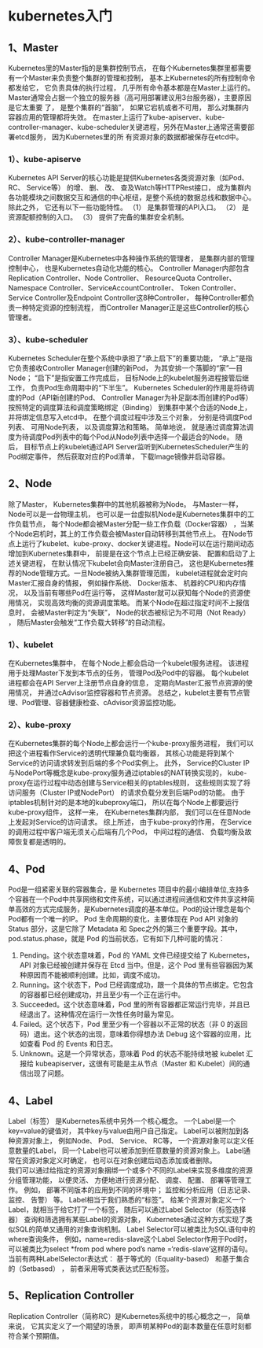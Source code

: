 # kubernetes入门
## 1、Master

  Kubernetes里的Master指的是集群控制节点， 在每个Kubernetes集群里都需要有一个Master来负责整个集群的管理和控制， 基本上Kubernetes的所有控制命令都发给它， 它负责具体的执行过程， 几乎所有命令基本都是在Master上运行的。 Master通常会占据一个独立的服务器（高可用部署建议用3台服务器），主要原因是它太重要
了， 是整个集群的“首脑”， 如果它宕机或者不可用， 那么对集群内容器应用的管理都将失效。
  在master上运行了kube-apiserver、kube-controller-manager、kube-scheduler关键进程，另外在Master上通常还需要部署etcd服务， 因为Kubernetes里的所
有资源对象的数据都被保存在etcd中。

### 1）、kube-apiserve
  Kubernetes API Server的核心功能是提供Kubernetes各类资源对象（如Pod、 RC、 Service等） 的增、 删、 改、 查及Watch等HTTPRest接口， 成为集群内各功能模块之间数据交互和通信的中心枢纽，是整个系统的数据总线和数据中心。 除此之外， 它还有以下一些功能特性。
（1） 是集群管理的API入口。
（2） 是资源配额控制的入口。
（3） 提供了完备的集群安全机制。
### 2）、kube-controller-manager
  Controller Manager是Kubernetes中各种操作系统的管理者， 是集群内部的管理控制中心， 也是Kubernetes自动化功能的核心。
  Controller Manager内部包含Replication Controller、Node Controller、 ResourceQuota Controller、 Namespace Controller、ServiceAccountController、 Token Controller、 Service Controller及Endpoint Controller这8种Controller， 每种Controller都负责一种特定资源的控制流程， 而Controller Manager正是这些Controller的核心管理者。
### 3）、kube-scheduler
  Kubernetes Scheduler在整个系统中承担了“承上启下”的重要功能， “承上”是指它负责接收Controller Manager创建的新Pod， 为其安排一个落脚的“家”—目Node； “启下”是指安置工作完成后， 目标Node上的kubelet服务进程接管后继工作， 负责Pod生命周期中的“下半生”。
  Kubernetes Scheduler的作用是将待调度的Pod（API新创建的Pod、 Controller Manager为补足副本而创建的Pod等） 按照特定的调度算法和调度策略绑定（Binding） 到集群中某个合适的Node上， 并将绑定信息写入etcd中。 在整个调度过程中涉及三个对象， 分别是待调度Pod列表、 可用Node列表， 以及调度算法和策略。 简单地说， 就是通过调度算法调度为待调度Pod列表中的每个Pod从Node列表中选择一个最适合的Node。
  随后， 目标节点上的kubelet通过API Server监听到KubernetesScheduler产生的Pod绑定事件， 然后获取对应的Pod清单， 下载Image镜像并启动容器。

## 2、Node
  除了Master， Kubernetes集群中的其他机器被称为Node。 与Master一样， Node可以是一台物理主机， 也可以是一台虚拟机Node是Kubernetes集群中的工作负载节点， 每个Node都会被Master分配一些工作负载（Docker容器） ，当某个Node宕机时，其上的工作负载会被Master自动转移到其他节点上。
  在Node节点上运行了kubelet、kube-proxy、docker关键进程。Node可以在运行期间动态增加到Kubernetes集群中， 前提是在这个节点上已经正确安装、 配置和启动了上述关键进程， 在默认情况下kubelet会向Master注册自己， 这也是Kubernetes推荐的Node管理方式。一旦Node被纳入集群管理范围， kubelet进程就会定时向Master汇报自身的情报， 例如操作系统、 Docker版本、 机器的CPU和内存情况， 以及当前有哪些Pod在运行等， 这样Master就可以获知每个Node的资源使用情况， 实现高效均衡的资源调度策略。 而某个Node在超过指定时间不上报信息时， 会被Master判定为“失联”， Node的状态被标记为不可用（Not Ready） ， 随后Master会触发“工作负载大转移”的自动流程。
 
 ### 1）、kubelet
  在Kubernetes集群中， 在每个Node上都会启动一个kubelet服务进程。 该进程用于处理Master下发到本节点的任务， 管理Pod及Pod中的容器。 每个kubelet进程都会在API Server上注册节点自身的信息， 定期向Master汇报节点资源的使用情况， 并通过cAdvisor监控容器和节点资源。
  总结之，kubelet主要有节点管理、Pod管理、容器健康检查、cAdvisor资源监控功能。

 ### 2）、kube-proxy
  在Kubernetes集群的每个Node上都会运行一个kube-proxy服务进程， 我们可以把这个进程看作Service的透明代理兼负载均衡器， 其核心功能是将到某个Service的访问请求转发到后端的多个Pod实例上。 此外， Service的Cluster IP与NodePort等概念是kube-proxy服务通过iptables的NAT转换实现的， kube-proxy在运行过程中动态创建与Service相关的iptables规则， 这些规则实现了将访问服务（Cluster IP或NodePort） 的请求负载分发到后端Pod的功能。 由于iptables机制针对的是本地的kubeproxy端口， 所以在每个Node上都要运行kube-proxy组件， 这样一来， 在Kubernetes集群内部， 我们可以在任意Node上发起对Service的访问请求。 综上所述， 由于kube-proxy的作用， 在Service的调用过程中客户端无须关心后端有几个Pod， 中间过程的通信、 负载均衡及故障恢复都是透明的。
  
## 4、Pod
 Pod是一组紧密关联的容器集合，是 Kubernetes 项目中的最小编排单位,支持多个容器在一个Pod中共享网络和文件系统，可以通过进程间通信和文件共享这种简单高效的方式完成服务，是Kubernetes调度的基本单位。Pod的设计理念是每个Pod都有一个唯一的IP。
 Pod 生命周期的变化，主要体现在 Pod API 对象的Status 部分，这是它除了 Metadata 和 Spec之外的第三个重要字段。其中，pod.status.phase，就是 Pod 的当前状态，它有如下几种可能的情况：
1. Pending。这个状态意味着，Pod 的 YAML 文件已经提交给了 Kubernetes，API 对象已经被创建并保存在 Etcd 当中。但是，这个 Pod 里有些容器因为某种原因而不能被顺利创建。比如，调度不成功。
2. Running。这个状态下，Pod 已经调度成功，跟一个具体的节点绑定。它包含的容器都已经创建成功，并且至少有一个正在运行中。
3. Succeeded。这个状态意味着，Pod 里的所有容器都正常运行完毕，并且已经退出了。这种情况在运行一次性任务时最为常见。
4. Failed。这个状态下，Pod 里至少有一个容器以不正常的状态（非 0 的返回码）退出。这个状态的出现，意味着你得想办法 Debug 这个容器的应用，比如查看 Pod 的 Events 和日志。
5. Unknown。这是一个异常状态，意味着 Pod 的状态不能持续地被 kubelet 汇报给 kubeapiserver，这很有可能是主从节点（Master 和 Kubelet）间的通信出现了问题。

## 4、Label
  Label（标签） 是Kubernetes系统中另外一个核心概念。 一个Label是一个key=value的键值对， 其中key与value由用户自己指定。 Label可以被附加到各种资源对象上， 例如Node、 Pod、 Service、 RC等， 一个资源对象可以定义任意数量的Label， 同一个Label也可以被添加到任意数量的资源对象上。 Label通常在资源对象定义时确定， 也可以在对象创建后动态添加或者删除。  
  我们可以通过给指定的资源对象捆绑一个或多个不同的Label来实现多维度的资源分组管理功能， 以便灵活、 方便地进行资源分配、 调度、 配置、 部署等管理工作。 例如， 部署不同版本的应用到不同的环境中； 监控和分析应用（日志记录、 监控、 告警） 等。
  Label相当于我们熟悉的“标签”。 给某个资源对象定义一个Label，就相当于给它打了一个标签， 随后可以通过Label Selector（标签选择器） 查询和筛选拥有某些Label的资源对象， Kubernetes通过这种方式实现了类似SQL的简单又通用的对象查询机制。
  Label Selector可以被类比为SQL语句中的where查询条件， 例如，name=redis-slave这个Label Selector作用于Pod时， 可以被类比为select *from pod where pod’s name =‘redis-slave’这样的语句。 当前有两种LabelSelector表达式： 基于等式的（Equality-based） 和基于集合的（Setbased） ， 前者采用等式类表达式匹配标签。


## 5、Replication Controller
  Replication Controller（简称RC）是Kubernetes系统中的核心概念之一， 简单来说， 它其实定义了一个期望的场景， 即声明某种Pod的副本数量在任意时刻都符合某个预期值。

  
  
  

